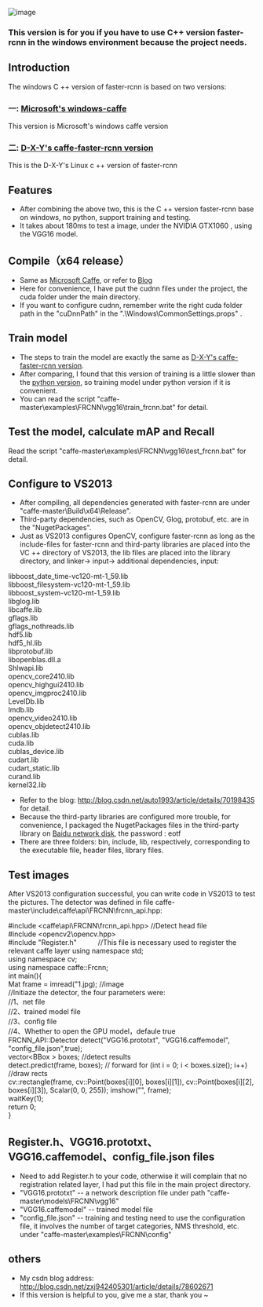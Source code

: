 ![image](https://github.com/huaze555/windows-caffe-faster-rcnn/raw/master/demo_image/1.jpg)  

### This version is for you if you have to use C++ version faster-rcnn in the windows environment because the project needs.

## Introduction
The windows C ++ version of faster-rcnn is based on two versions:  
### 一: [Microsoft's windows-caffe](https://github.com/Microsoft/caffe)  
This version is Microsoft's windows caffe version    
### 二: [D-X-Y's caffe-faster-rcnn version](https://github.com/D-X-Y/caffe-faster-rcnn/tree/dev)  
This is the D-X-Y's Linux c ++ version of faster-rcnn
    
## Features
- After combining the above two, this is the C ++ version faster-rcnn base on windows, no python, support training and testing.  
- It takes about 180ms to test a image, under the NVIDIA GTX1060 , using the VGG16 model. 

## Compile（x64 release）
- Same as [Microsoft Caffe](https://github.com/Microsoft/caffe), or refer to [Blog](http://www.cnblogs.com/love6tao/p/5706830.html)  
- Here for convenience, I have put the cudnn files under the project, the cuda folder under the main directory.  
- If you want to configure cudnn, remember write the right cuda folder path in the "cuDnnPath" in the ".\Windows\CommonSettings.props" .

## Train model
- The steps to train the model are exactly the same as [D-X-Y's caffe-faster-rcnn version](https://github.com/D-X-Y/caffe-faster-rcnn/tree/dev).  
- After comparing, I found that this version of training is a little slower than the [python version](https://github.com/rbgirshick/py-faster-rcnn), so training model under python version if it is convenient.   
- You can read the script "caffe-master\examples\FRCNN\vgg16\train_frcnn.bat" for detail.

## Test the model, calculate mAP and Recall
Read the script "caffe-master\examples\FRCNN\vgg16\test_frcnn.bat" for detail.

## Configure to VS2013
- After compiling, all dependencies generated with faster-rcnn are under "caffe-master\Build\x64\Release\".  
- Third-party dependencies, such as OpenCV, Glog, protobuf, etc. are in the "NugetPackages".  
- Just as VS2013 configures OpenCV, configure faster-rcnn as long as the include-files for faster-rcnn and third-party libraries are placed into the VC ++ directory of VS2013, the lib files are placed into the library directory, and linker-> input-> additional dependencies, input:

libboost_date_time-vc120-mt-1_59.lib  
libboost_filesystem-vc120-mt-1_59.lib  
libboost_system-vc120-mt-1_59.lib  
libglog.lib  
libcaffe.lib  
gflags.lib  
gflags_nothreads.lib  
hdf5.lib  
hdf5_hl.lib  
libprotobuf.lib  
libopenblas.dll.a  
Shlwapi.lib  
opencv_core2410.lib  
opencv_highgui2410.lib  
opencv_imgproc2410.lib  
LevelDb.lib  
lmdb.lib  
opencv_video2410.lib  
opencv_objdetect2410.lib  
cublas.lib  
cuda.lib  
cublas_device.lib  
cudart.lib  
cudart_static.lib  
curand.lib  
kernel32.lib  

- Refer to the blog: http://blog.csdn.net/auto1993/article/details/70198435 for detail.  
- Because the third-party libraries are configured more trouble, for convenience, I packaged the NugetPackages files in the third-party library on [Baidu network disk](https://pan.baidu.com/s/1gfjc3n1), the password : eotf  
- There are three folders: bin, include, lib, respectively, corresponding to the executable file, header files, library files.

## Test images
After VS2013 configuration successful, you can write code in VS2013 to test the pictures.
The detector was defined in  file caffe-master\include\caffe\api\FRCNN\frcnn_api.hpp:  
  
  
#include <caffe\api\FRCNN\frcnn_api.hpp>  //Detect head file  
#include <opencv2\opencv.hpp>   
#include "Register.h"           //This file is necessary used to register the relevant caffe layer 
using namespace std;  
using namespace cv;  
using namespace caffe::Frcnn;  
int main(){    
        	Mat frame = imread("1.jpg);  //image  
	//Initiaze the detector, the four parameters were:  
	//1、net file   
	//2、trained model file  
	//3、config file  
	//4、Whether to open the GPU model，defaule true  
	FRCNN_API::Detector detect("VGG16.prototxt", "VGG16.caffemodel", "config_file.json",true);  
	vector<BBox<float> > boxes;  //detect results  
	detect.predict(frame, boxes);    // forward 
	for (int i = 0; i < boxes.size(); i++)   //draw rects  
	cv::rectangle(frame, cv::Point(boxes[i][0], boxes[i][1]), cv::Point(boxes[i][2], boxes[i][3]), Scalar(0, 0, 255)); 
	imshow("", frame);  
        waitKey(1);  
	return 0;  
}

## Register.h、VGG16.prototxt、VGG16.caffemodel、config_file.json files
- Need to add Register.h to your code, otherwise it will complain that no registration related layer, I had put this file in the main project directory.  
- "VGG16.prototxt" -- a network description file  under path "caffe-master\models\FRCNN\vgg16"   
- "VGG16.caffemodel" -- trained model file  
- "config_file.json" -- training and testing need to use the configuration file, it involves the number of target categories, NMS threshold, etc. under "caffe-master\examples\FRCNN\config\" 


## others
- My csdn blog address: http://blog.csdn.net/zxj942405301/article/details/78602671  
- If this version is helpful to you, give me a star, thank you ~

